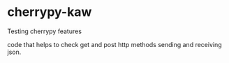 # cherrypy-kaw
Testing cherrypy features

code that helps to check get and post http methods sending and receiving json.
